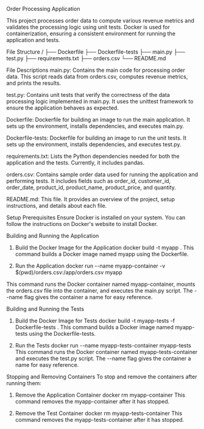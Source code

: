 Order Processing Application

This project processes order data to compute various revenue metrics and validates the processing logic using unit tests. Docker is used for containerization, ensuring a consistent environment for running the application and tests.

File Structure
/
├── Dockerfile
├── Dockerfile-tests
├── main.py
├── test.py
├── requirements.txt
├── orders.csv
└── README.md

File Descriptions
main.py: Contains the main code for processing order data. This script reads data from orders.csv, computes revenue metrics, and prints the results.

test.py: Contains unit tests that verify the correctness of the data processing logic implemented in main.py. It uses the unittest framework to ensure the application behaves as expected.

Dockerfile: Dockerfile for building an image to run the main application. It sets up the environment, installs dependencies, and executes main.py.

Dockerfile-tests: Dockerfile for building an image to run the unit tests. It sets up the environment, installs dependencies, and executes test.py.

requirements.txt: Lists the Python dependencies needed for both the application and the tests. Currently, it includes pandas.

orders.csv: Contains sample order data used for running the application and performing tests. It includes fields such as order_id, customer_id, order_date, product_id, product_name, product_price, and quantity.

README.md: This file. It provides an overview of the project, setup instructions, and details about each file.

Setup
Prerequisites
Ensure Docker is installed on your system. You can follow the instructions on Docker's website to install Docker.

Building and Running the Application
1. Build the Docker Image for the Application
docker build -t myapp .
This command builds a Docker image named myapp using the Dockerfile.

2. Run the Application
docker run --name myapp-container -v $(pwd)/orders.csv:/app/orders.csv myapp

This command runs the Docker container named myapp-container, mounts the orders.csv file into the container, and executes the main.py script. The --name flag gives the container a name for easy reference.

Building and Running the Tests
1. Build the Docker Image for Tests
docker build -t myapp-tests -f Dockerfile-tests .
This command builds a Docker image named myapp-tests using the Dockerfile-tests.


2. Run the Tests
docker run --name myapp-tests-container myapp-tests
This command runs the Docker container named myapp-tests-container and executes the test.py script. The --name flag gives the container a name for easy reference.

Stopping and Removing Containers
To stop and remove the containers after running them:

1. Remove the Application Container
docker rm myapp-container
This command removes the myapp-container after it has stopped.

2. Remove the Test Container
docker rm myapp-tests-container
This command removes the myapp-tests-container after it has stopped.